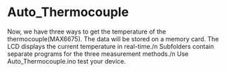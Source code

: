 # Auto_Thermocouple
 Now, we have three ways to get the temperature of the thermocouple(MAX6675). The data will be stored on a memory card. The LCD displays the current temperature in real-time./n
 Subfolders contain separate programs for the three measurement methods./n
 Use Auto_Thermocouple.ino test your device.
